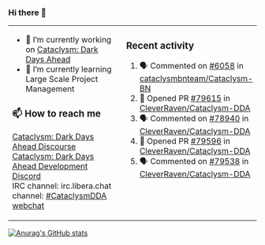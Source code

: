 ### Hi there 👋

<table><tr><td valign="top" width="50%">

- 🔭 I’m currently working on [Cataclysm: Dark Days Ahead](https://github.com/CleverRaven/Cataclysm-DDA)
- 🌱 I’m currently learning Large Scale Project Management

### 📫 How to reach me
[Cataclysm: Dark Days Ahead Discourse](https://discourse.cataclysmdda.org)  
[Cataclysm: Dark Days Ahead Development Discord](https://discord.gg/jFEc7Yp)  
IRC channel: irc.libera.chat channel: [#CataclysmDDA webchat](https://kiwiirc.com/nextclient/irc.libera.chat#CataclysmDDA)

</td><td valign="top" width="50%">

### Recent activity
<!--START_SECTION:activity-->
1. 🗣 Commented on [#6058](https://github.com/cataclysmbnteam/Cataclysm-BN/pull/6058#issuecomment-2649224142) in [cataclysmbnteam/Cataclysm-BN](https://github.com/cataclysmbnteam/Cataclysm-BN)
2. 💪 Opened PR [#79615](https://github.com/CleverRaven/Cataclysm-DDA/pull/79615) in [CleverRaven/Cataclysm-DDA](https://github.com/CleverRaven/Cataclysm-DDA)
3. 🗣 Commented on [#78940](https://github.com/CleverRaven/Cataclysm-DDA/issues/78940#issuecomment-2645945839) in [CleverRaven/Cataclysm-DDA](https://github.com/CleverRaven/Cataclysm-DDA)
4. 💪 Opened PR [#79596](https://github.com/CleverRaven/Cataclysm-DDA/pull/79596) in [CleverRaven/Cataclysm-DDA](https://github.com/CleverRaven/Cataclysm-DDA)
5. 🗣 Commented on [#79538](https://github.com/CleverRaven/Cataclysm-DDA/pull/79538#issuecomment-2641344007) in [CleverRaven/Cataclysm-DDA](https://github.com/CleverRaven/Cataclysm-DDA)
<!--END_SECTION:activity-->

</td></tr></table>

[![Anurag's GitHub stats](https://github-readme-stats.vercel.app/api?username=kevingranade)](https://github.com/anuraghazra/github-readme-stats)
